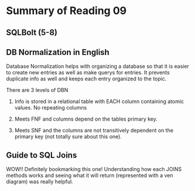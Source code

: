 # Summary of Reading 09

## SQLBolt (5-8)


## DB Normalization in English
Database Normalization helps with organizing a database so that it is easier to create new entries as well as make querys for entries. It prevents duplicate info as well and keeps each entry organized to the topic.

There are 3 levels of DBN
1. Info is stored in a relational table with EACH column containing atomic values. No repeating columns

2. Meets FNF and columns depend on the tables primary key.

3. Meets SNF and the columns are not transitively dependent on the primary key (not totally sure about this one).


## Guide to SQL Joins
WOW!! Definitely bookmarking this one! Understanding how each JOINS methods works and seeing what it will return (represented with a ven diagram) was really helpful. 